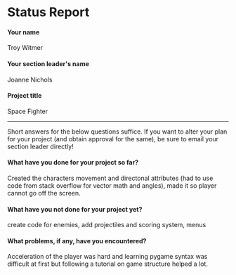# Status Report

#### Your name

Troy Witmer

#### Your section leader's name

Joanne Nichols

#### Project title

Space Fighter

***

Short answers for the below questions suffice. If you want to alter your plan for your project (and obtain approval for the same), be sure to email your section leader directly!

#### What have you done for your project so far?

Created the characters movement and directonal attributes (had to use code from stack overflow for vector math and angles), made it so player cannot go off the screen. 

#### What have you not done for your project yet?

create code for enemies, add projectiles and scoring system, menus

#### What problems, if any, have you encountered?

Acceleration of the player was hard and learning pygame syntax was difficult at first but following a tutorial on game structure helped a lot.
